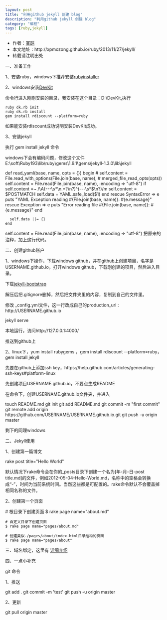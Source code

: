```yaml
---
layout: post
title: "利用github jekyll 创建 blog"
description: "利用github jekyll 创建 blog"
category: "编程"
tags: [ruby,jekyll]
---
```


<ul>
    <li>作者：<a href="http://weibo.com/xpmozong" target="blank">寞踪</a></li>
    <li>本文地址：http://xpmozong.github.io/ruby/2013/11/27/jekyll/</li>
    <li>转载请注明出处</li>
</ul>

<p>一、准备工作</p>
<p>1、安装ruby，windows下推荐安装<a href="http://rubyinstaller.org/downloads/" target="_blank">rubyinstaller</a></p>
<p>2、windows安装<a href="http://rubyinstaller.org/downloads/" target="_blank">DevKit</a></p>
<p>命令行进入刚刚安装的目录，我安装在这个目录：D:\DevKit,执行</p>

    ruby dk.rb init
    ruby dk.rb install
    gem install rdiscount --platform=ruby

<p>如果能安装rdiscount成功说明安装DevKit成功。</p>
<p>3、安装jekyll  </p>
<p>执行 gem install jekyll  命令</p>
<p>windows下会有编码问题，修改这个文件E:\soft\Ruby193\lib\ruby\gems\1.9.1\gems\jekyll-1.3.0\lib\jekyll</p>
    def read_yaml(base, name, opts = {})
      begin
        # self.content = File.read_with_options(File.join(base, name),
        #                                       merged_file_read_opts(opts))
        self.content = File.read(File.join(base, name), :encoding => "utf-8")
        if self.content =~ /\A(---\s*\n.*?\n?)^(---\s*$\n?)/m
          self.content = $POSTMATCH
          self.data = YAML.safe_load($1)
        end
      rescue SyntaxError => e
        puts "YAML Exception reading #{File.join(base, name)}: #{e.message}"
      rescue Exception => e
        puts "Error reading file #{File.join(base, name)}: #{e.message}"
      end

      self.data ||= {}
    end

<p>self.content = File.read(File.join(base, name), :encoding => "utf-8") 把原来的注释，加上这行代码。</p>

<p>二、创建github账户</p>
<p>1、windows下操作，下载windows github，并在github上创建项目，名字是USERNAME.github.io。打开windows github，下载刚创建的项目，然后进入目录。</p>
<p>下载<a href="https://github.com/plusjade/jekyll-bootstrap" target="_blank">jekyll-bootstrap</a></p>
<p>解压后把.gitignore删掉，然后把文件夹里的内容，复制到自己的文件里。</p>
<p>修改 _config.yml文件，这一行改成自己的production_url : http://USERNAME.github.io</p>
    jekyll serve
<p>本地运行，访问http://127.0.0.1:4000/</p>
<p>推送到github上</p>

<p>2、linux下，yum install rubygems ，gem install rdiscount --platform=ruby，gem install jekyll</p>
<p>先要在github上添加ssh key，https://help.github.com/articles/generating-ssh-keys#platform-linux</p>
<p>先创建项目USERNAME.github.io，不要点生成README</p>
<p>在命令下，创建USERNAME.github.io文件夹，并进入</p>
    touch README.md
    git init
    git add README.md
    git commit -m "first commit"
    git remote add origin https://github.com/USERNAME/USERNAME.github.io.git
    git push -u origin master

<p>剩下的同理windows</p>

<p>二、Jekyll使用</p>
<p>1、创建第一篇博文</p>
    rake post title="Hello World"
<p>默认情况下rake命令会在你的_posts目录下创建一个名为[年-月-日-post title.md]的文件，例如2012-05-04-Hello-World.md，名称中的空格会转换成“-”，时间为当前系统时间。当然这些都是可配置的。rake命令默认不会覆盖掉相同名称的文件。</p>
<p>2、创建第一个页面</p>
    # 根目录下创建页面
    $ rake page name="about.md"

    # 自定义目录下创建页面
    $ rake page name="pages/about.md"

    # 创建类似./pages/about/index.html目录结构的页面
    $ rake page name="pages/about"

<p>
    三、域名绑定，这里有
    <a href="https://help.github.com/articles/setting-up-a-custom-domain-with-pages" target="_blank">详细介绍</a>
</p>

<p>四、一点小补充</p>
<p>git 命令</p>
<p>1、推送</p>
    git add .
    git commit -m 'test'
    git push -u origin master

<p>2、更新</p>
    git pull origin master

